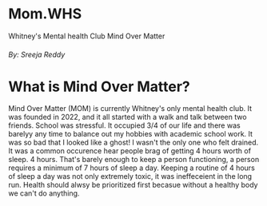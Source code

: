 # Mom.WHS
Whitney's Mental health Club Mind Over Matter
<head> </head>
<title>Whitney High School's Mental Health and Self Care Clube</title><h6>By: Sreeja Reddy</h6>
<body>
  <h1>What is Mind Over Matter?</h1>
    <p>Mind Over Matter (MOM) is currently Whitney's only mental health club. It was founded in 2022, and it all started with a walk and talk between two friends. School was stressful. It occupied 3/4 of our life and there was barelyy any time to balance out my hobbies with academic school work. It was so bad that I looked like a ghost! I wasn't the only one who felt drained. It was a common occurence hear people brag of getting 4 hours worth of sleep. 4 hours. That's barely enough to keep a person functioning, a person requires a minimum of 7 hours of sleep a day. Keeping a routine of 4 hours of sleep a day was not only extremely toxic, it was ineffeceient in the long run. Health should alwsy be prioritized first becasue without a healthy body we can't do anything. </p>
</body>
